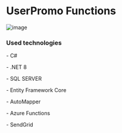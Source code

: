 # UserPromo Functions

![image](https://github.com/user-attachments/assets/16a8dd63-f34e-4080-bed8-096a633ef470)

<h3>Used technologies</h3>
<p>- C#</p>
<p>- .NET 8</p>
<p>- SQL SERVER</p>
<p>- Entity Framework Core</p>
<p>- AutoMapper</p>
<p>- Azure Functions</p>
<p>- SendGrid</p>
